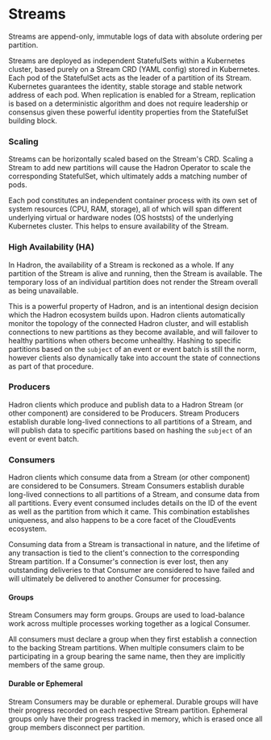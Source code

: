 Streams
=======
Streams are append-only, immutable logs of data with absolute ordering per partition.

Streams are deployed as independent StatefulSets within a Kubernetes cluster, based purely on a Stream CRD (YAML config) stored in Kubernetes. Each pod of the StatefulSet acts as the leader of a partition of its Stream. Kubernetes guarantees the identity, stable storage and stable network address of each pod. When replication is enabled for a Stream, replication is based on a deterministic algorithm and does not require leadership or consensus given these powerful identity properties from the StatefulSet building block.

### Scaling
Streams can be horizontally scaled based on the Stream's CRD. Scaling a Stream to add new partitions will cause the Hadron Operator to scale the corresponding StatefulSet, which ultimately adds a matching number of pods.

Each pod constitutes an independent container process with its own set of system resources (CPU, RAM, storage), all of which will span different underlying virtual or hardware nodes (OS hoststs) of the underlying Kubernetes cluster. This helps to ensure availability of the Stream.

### High Availability (HA)
In Hadron, the availability of a Stream is reckoned as a whole. If any partition of the Stream is alive and running, then the Stream is available. The temporary loss of an individual partition does not render the Stream overall as being unavailable.

This is a powerful property of Hadron, and is an intentional design decision which the Hadron ecosystem builds upon. Hadron clients automatically monitor the topology of the connected Hadron cluster, and will establish connections to new partitions as they become available, and will failover to healthy partitions when others become unhealthy. Hashing to specific partitions based on the `subject` of an event or event batch is still the norm, however clients also dynamically take into account the state of connections as part of that procedure.

### Producers
Hadron clients which produce and publish data to a Hadron Stream (or other component) are considered to be Producers. Stream Producers establish durable long-lived connections to all partitions of a Stream, and will publish data to specific partitions based on hashing the `subject` of an event or event batch.

### Consumers
Hadron clients which consume data from a Stream (or other component) are considered to be Consumers. Stream Consumers establish durable long-lived connections to all partitions of a Stream, and consume data from all partitions. Every event consumed includes details on the ID of the event as well as the partition from which it came. This combination establishes uniqueness, and also happens to be a core facet of the CloudEvents ecosystem.

Consuming data from a Stream is transactional in nature, and the lifetime of any transaction is tied to the client's connection to the corresponding Stream partition. If a Consumer's connection is ever lost, then any outstanding deliveries to that Consumer are considered to have failed and will ultimately be delivered to another Consumer for processing.

#### Groups
Stream Consumers may form groups. Groups are used to load-balance work across multiple processes working together as a logical Consumer.

All consumers must declare a group when they first establish a connection to the backing Stream partitions. When multiple consumers claim to be participating in a group bearing the same name, then they are implicitly members of the same group.

#### Durable or Ephemeral
Stream Consumers may be durable or ephemeral. Durable groups will have their progress recorded on each respective Stream partition. Ephemeral groups only have their progress tracked in memory, which is erased once all group members disconnect per partition.
